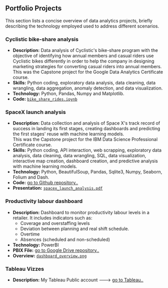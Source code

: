 ## Portfolio Projects

This section lists a concise overview of data analytics projects, briefly describing the technology employed used to address different scenarios.


### Cyclistic bike-share analysis

- **Description:** Data analysis of Cyclistic's bike-share program with the objective of identifying how annual members and casual riders use Cyclistic bikes differently in order to help the company in designing marketing strategies for converting casual riders into annual members. 
This was the Capstone project for the Google Data Analytics Certificate course.
- **Skills:** Python coding, exploratory data analysis, data cleaning, data wrangling, data aggregation, anomaly detection, and data visualization.
- **Technology:** Python, Pandas, Numpy and Matplotlib.
- **Code:** [`bike_share_rides.ipynb`](https://github.com/julionakama/julionakama.github.io/blob/main/bike_share_rides.ipynb)  


### SpaceX launch analysis

- **Description:** Data collection and analysis of Space X's track record of success in landing its first stages, creating dashboards and predicting the first stages' reuse with machine learning models.  
This was the Capstone project for the IBM Data Science Professional Certificate course.  
- **Skills:** Python coding, API interaction, web scrapping, exploratory data analysis, data cleaning, data wrangling, SQL, data visualization, interactive map creation, dashboard creation, and predictive analysis with machine learning models.  
- **Technology:** Python, BeautifulSoup, Pandas, Sqlite3, Numpy, Seaborn, Folium and Dash.  
- **Code:** [go to Github repository..](https://github.com/julionakama/SpaceX_Launch_Analysis/tree/main)  
- **Presentation:** [`spacex_launch_analysis.pdf`](https://github.com/julionakama/SpaceX_Launch_Analysis/blob/main/Presentation_Winning_Space_Race_with_Data%20Science.pdf)  


### Productivity labour dashboard

- **Description:** Dashboard to monitor productivity labour levels in a retailer. It includes indicators such as: 
  - Coverage and overstaffing levels
  - Deviation between planning and real shift schedule.
  - Overtime
  - Absences (scheduled and non-scheduled)
- **Technology:** PowerBI  
- **PBIX File:** [go to Google Drive repository..](https://drive.google.com/drive/folders/1KOPBHKOdRYBSgvKOPrGJenDA8tXaTPm7?usp=share_link)
- **Overview:** [`dashboard_overview.png`](https://github.com/julionakama/julionakama.github.io/blob/main/PowerBI_dashboard_overview.png)


### Tableau Vizzes

- **Description:** My Tableau Public account ---> [go to Tableau..](https://public.tableau.com/app/profile/julio.nakama)  


